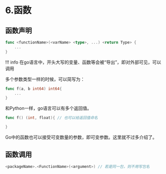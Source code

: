 # 6.函数

## 函数声明

```go
func <functionName>(<varName> <type>, ...) <return Type> {
    ...
}
```

!!! info
    在go语言中，开头大写的变量、函数等会被“导出”，即对外部可见，可以调用

多个参数类型一样的时候，可以简写为：  
```go
func f(a, b int64) int64{
    ...
}
```

和Python一样，go语言可以有多个返回值。  
```go
func f() (int, float){ // 也可以给返回值命名

}
```

Go中的函数也可以接受可变数量的参数，即可变参数。这里就不过多介绍了。  

## 函数调用

```go
<packageName>.<FunctionName>(<argument>) // 若是同一包，则不用写包名
```